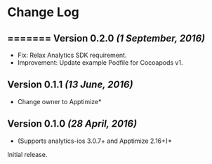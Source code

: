 Change Log
==========

=======
Version 0.2.0 *(1 September, 2016)*
------------------------------------

 * Fix: Relax Analytics SDK requirement.
 * Improvement: Update example Podfile for Cocoapods v1.


Version 0.1.1 *(13 June, 2016)*
-------------------------------------------
 
 * Change owner to Apptimize*

Version 0.1.0 *(28 April, 2016)*
-----------------------------------
 
 * (Supports analytics-ios 3.0.7+ and Apptimize 2.16+)*

Initial release.
